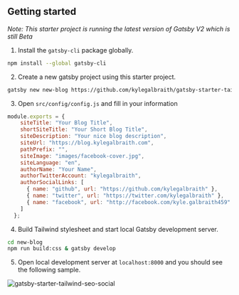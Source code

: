 ## Getting started
*Note: This starter project is running the latest version of Gatsby V2 which is still Beta*
1. Install the `gatsby-cli` package globally.
```bash
npm install --global gatsby-cli
```
2. Create a new gatsby project using this starter project.
```bash
gatsby new new-blog https://github.com/kylegalbraith/gatsby-starter-tailwind-seo-social
```
3. Open `src/config/config.js` and fill in your information
```javascript
module.exports = {
    siteTitle: "Your Blog Title",
    shortSiteTitle: "Your Short Blog Title",
    siteDescription: "Your nice blog description",
    siteUrl: "https://blog.kylegalbraith.com",
    pathPrefix: "",
    siteImage: "images/facebook-cover.jpg",
    siteLanguage: "en",
    authorName: "Your Name",
    authorTwitterAccount: "kylegalbraith",
    authorSocialLinks: [
      { name: "github", url: "https://github.com/kylegalbraith" },
      { name: "twitter", url: "https://twitter.com/kylegalbraith" },
      { name: "facebook", url: "http://facebook.com/kyle.galbraith459" }
    ]
  };
```
4. Build Tailwind stylesheet and start local Gatsby development server.
```bash
cd new-blog
npm run build:css & gatsby develop
```
5. Open local development server at `localhost:8000` and you should see the following sample.

![gatsby-starter-tailwind-seo-social](https://raw.githubusercontent.com/kylegalbraith/gatsby-starter-tailwind-seo-social/master/gatsby-starter-running.PNG)

